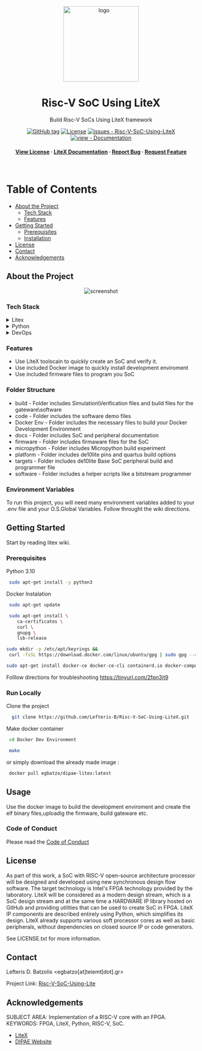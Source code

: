 <!-- readme -->
<div align="center">

  <img src="https://oikonomologos.gr/wp-content/uploads/2020/05/diethnes-panepistimio-ellados-dipae.png" alt="logo" width="200" height="auto" />
  <h1>Risc-V SoC Using LiteX</h1>
  
  <p>
    Build Risc-V SoCs Using LiteX framework 
  </p>
<!-- Badges -->








<p>
  <a href="https://github.com/Lefteris-B/Risc-V-SoC-Using-LiteX/releases/"><img src="https://img.shields.io/github/tag/Lefteris-B/Risc-V-SoC-Using-LiteX?include_prereleases=&sort=semver&color=blue" alt="GitHub tag"></a>
  <a href="#license"><img src="https://img.shields.io/badge/License-MIT-blue" alt="License"></a>
  <a href="https://github.com/Lefteris-B/Risc-V-SoC-Using-LiteX/issues"><img src="https://img.shields.io/github/issues/Lefteris-B/Risc-V-SoC-Using-LiteX" alt="issues - Risc-V-SoC-Using-LiteX"></a>
  <a href="/docs/" title="Go to project documentation"><img src="https://img.shields.io/badge/view-Documentation-blue?style=for-the-badge" alt="view - Documentation"></a>
</p>
   
<h4>
    <a href="https://github.com/Lefteris-B/Risc-V-SoC-Using-LiteX/blob/master/LICENSE.md">View License</a>
  <span> · </span>
    <a href="https://github.com/enjoy-digital/litex/wiki">LiteX Documentation</a>
  <span> · </span>
    <a href="https://github.com/Lefteris-B/Risc-V-SoC-Using-LiteX/issues/new/choose">Report Bug</a>
  <span> · </span>
    <a href="https://github.com/Lefteris-B/Risc-V-SoC-Using-LiteX/issues/new/choose">Request Feature</a>
  </h4>
</div>

<br />

<!-- Table of Contents -->
# Table of Contents

- [About the Project](#about-the-project)
  * [Tech Stack](#tech-stack)
  * [Features](#features)
- [Getting Started](#getting-started)
  * [Prerequisites](#prerequisites)
  * [Installation](#installation)
- [License](#license)
- [Contact](#contact)
- [Acknowledgements](#acknowledgements)
  

<!-- About the Project -->
## About the Project

<div align="center"> 
  <img src="https://www.openarchives.gr/aggregator-openarchives/portal/organisations/logo/ihu/el/file/ihu.jpeg" alt="screenshot" />
</div>


<!-- TechStack -->
### Tech Stack

<details>
  <summary>Litex</summary>
  <ul>
    <li><a href="https://github.com/enjoy-digital/litex">LiteX</a></li>
    <li><a href="https://github.com/litex-hub/litex-boards">LiteX Boards</a></li>
    <li><a href="https://github.com/enjoy-digital/litex/wiki">Wiki</a></li>
  </ul>
</details>

<details>
<summary>Python</summary>
  <ul>
    <li><a href="https://www.python.org/downloads/release/python-370/">Python 3.7</a></li>
    <li><a href="https://pypi.org/project/pip/">pip</a></li>
  </ul>
</details>

<details>
<summary>DevOps</summary>
  <ul>
    <li><a href="https://www.docker.com/">Docker</a></li>
    <li><a href="https://www.jenkins.io/">Jenkins</a></li>
    <li><a href="https://ninja-build.org/manual.html">ninja</a></li>
    <li><a href="https://opensource.com/article/18/8/what-how-makefile">makefile</a></li>
  </ul>
</details>

<!-- Features -->
### Features

- Use LiteX toolscain to quickly create an SoC and verify it.
- Use included Docker image to quickly install development enviroment
- Use included firmware files to program you SoC

<!-- Folder Structure -->
### Folder Structure

- build  - Folder includes Simulation\Verification files and build files for the gateware\software
- code   - Folder includes the software demo files
- Docker Env - Folder includes the necessary files to build your Docker Development Environment
- docs - Folder includes SoC and peripheral documentation
- firmware   - Folder includes firmaware files for the SoC   
- micropython - Folder includes Micropython build experiment
- platform - Folder includes de10lite pins and quartus build options
- targets  - Folder includes de10lite Base SoC peripheral build  and programmer file
- software - Folder includes a helper scripts like a bitstream programmer

<!-- Env Variables -->
### Environment Variables

To run this project, you will need  many environment variables added to your .env file
and your O.S.Global Variables. 
Follow throught the wiki directions.

<!-- Getting Started -->
## Getting Started
Start by reading litex wiki.

<!-- Prerequisites -->
### Prerequisites

Python 3.10

```bash
 sudo apt-get install -y python3

```
Docker Instalation
```bash
 sudo apt-get update
```

```bash
 sudo apt-get install \
    ca-certificates \
    curl \
    gnupg \
    lsb-release
```

```bash
sudo mkdir -p /etc/apt/keyrings &&
 curl -fsSL https://download.docker.com/linux/ubuntu/gpg | sudo gpg --dearmor -o /etc/apt/keyrings/docker.gpg
```
```bash
sudo apt-get install docker-ce docker-ce-cli containerd.io docker-compose-plugin
```

<!-- Installation -->

Folllow directions for troubleshooting https://tinyurl.com/2fpn3jt9

<!-- Run Locally -->
### Run Locally

Clone the project

```bash
  git clone https://github.com/Lefteris-B/Risc-V-SoC-Using-LiteX.git
```
Make docker container 
```bash
 cd Docker Dev Environment 
```
```bash
 make
```
or simply download the already made image :
```bash
 docker pull egbatzo/dipae-litex:latest
```


<!-- Usage -->
## Usage

Use the  docker image to build the development enviroment and create the elf binary files,uploadig the firmware, build gateware etc.

<!-- Roadmap -->


<!-- Code of Conduct -->
### Code of Conduct

Please read the [Code of Conduct](https://docs.github.com/en/site-policy/github-terms/github-event-code-of-conduct#:~:text=GitHub%20is%20dedicated%20to%20providing,nationality%2C%20or%20level%20of%20experience.d)


<!-- License -->
## License

As part of this work, a SoC with RISC-V open-source architecture processor will be designed and developed using new synchronous design flow software.
The target technology is Intel's FPGA technology provided by the laboratory. 
LiteX will be considered as a modern design stream, which is a SoC design stream 
and at the same time a HARDWARE IP library hosted on GitHub and providing utilities
that can be used to create SoC in FPGA.
LiteX IP components are described entirely using Python,
which simplifies its design. LiteX already supports various soft processor cores
as well as basic peripherals, without dependencies on closed source IP or code generators.


See LICENSE.txt for more information.


<!-- Contact information-->
## Contact

Lefteris D. Batzolis <egbatzo[at]teiemt[dot].gr>

Project Link: [Risc-V-SoC-Using-Lite](https://github.com/Lefteris-B/Risc-V-SoC-Using-LiteXe)

<!-- Acknowledgments -->
## Acknowledgements
SUBJECT AREA: Implementation of a RISC-V core with an FPGA. 
KEYWORDS: FPGA, LiteX, Python, RISC-V, SoC.

 - [LiteX](https://github.com/enjoy-digital/litex)
 - [DIPAE Website](https://cs.ihu.gr/)
 
